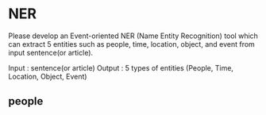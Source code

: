 # NER
Please develop an Event-oriented NER (Name Entity Recognition) tool which can extract 5 entities such as people, time, location, object, and event from input sentence(or article).

Input : sentence(or article)
Output : 5 types of entities (People, Time, Location, Object, Event)

## people
